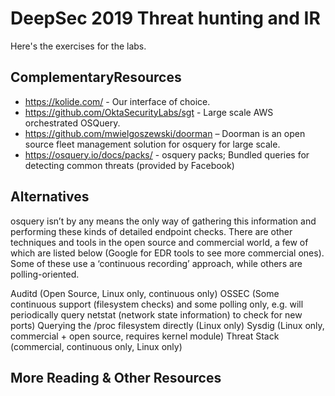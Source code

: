 # DeepSec 2019 Threat hunting and IR

Here's the exercises for the labs.


## ComplementaryResources

- https://kolide.com/ - Our interface of choice.
- https://github.com/OktaSecurityLabs/sgt - Large scale AWS orchestrated OSQuery.
- https://github.com/mwielgoszewski/doorman – Doorman is an open source fleet management solution for osquery for large scale.
- https://osquery.io/docs/packs/ - osquery packs; Bundled queries for detecting common threats (provided by Facebook)

## Alternatives
osquery isn’t by any means the only way of gathering this information and performing these kinds of detailed endpoint checks. There are other techniques and tools in the open source and commercial world, a few of which are listed below (Google for EDR tools to see more commercial ones). Some of these use a ‘continuous recording’ approach, while others are polling-oriented.

Auditd (Open Source, Linux only, continuous only)
OSSEC (Some continuous support (filesystem checks) and some polling only, e.g. will periodically query netstat (network state information) to check for new ports)
Querying the /proc filesystem directly (Linux only)
Sysdig (Linux only, commercial + open source, requires kernel module)
Threat Stack (commercial, continuous only, Linux only)

## More Reading & Other Resources

